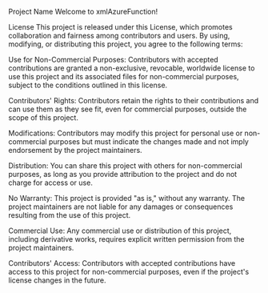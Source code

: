 Project Name
Welcome to xmlAzureFunction!

License
This project is released under this License, which promotes collaboration and fairness among contributors and users. By
using, modifying, or distributing this project, you agree to the following terms:

Use for Non-Commercial Purposes: Contributors with accepted contributions are granted a non-exclusive, revocable,
worldwide license to use this project and its associated files for non-commercial purposes, subject to the conditions
outlined in this license.

Contributors' Rights: Contributors retain the rights to their contributions and can use them as they see fit, even for
commercial purposes, outside the scope of this project.

Modifications: Contributors may modify this project for personal use or non-commercial purposes but must indicate the
changes made and not imply endorsement by the project maintainers.

Distribution: You can share this project with others for non-commercial purposes, as long as you provide attribution to
the project and do not charge for access or use.

No Warranty: This project is provided "as is," without any warranty. The project maintainers are not liable for any
damages or consequences resulting from the use of this project.

Commercial Use: Any commercial use or distribution of this project, including derivative works, requires explicit
written permission from the project maintainers.

Contributors' Access: Contributors with accepted contributions have access to this project for non-commercial purposes,
even if the project's license changes in the future.
